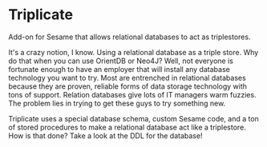 # Triplicate
Add-on for Sesame that allows relational databases to act as triplestores.

It's a crazy notion, I know.  Using a relational database as a triple store.  Why do that when you can
use OrientDB or Neo4J?  Well, not everyone is fortunate enough to have an employer that will install
any database technology you want to try.  Most are entrenched in relational databases because they are
proven, reliable forms of data storage technology with tons of support.  Relation databases give lots
of IT managers warm fuzzies.  The problem lies in trying to get these guys to try something new.

Triplicate uses a special database schema, custom Sesame code, and a ton of stored procedures to make
a relational database act like a triplestore.  How is that done?  Take a look at the DDL for the database!

